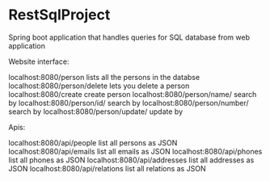 # RestSqlProject
Spring boot application that handles queries for SQL database from web application 

Website interface:

localhost:8080/person             	lists all the persons in the databse
localhost:8080/person/delete      	lets you delete a person
localhost:8080/create		  	create person
localhost:8080/person/name/<name> 	search by <name>
localhost:8080/person/id/<id>		search by <id>
localhost:8080/person/number/<number>	search by <number>
localhost:8080/person/update/<id>	update by <id>


Apis:

localhost:8080/api/people         	list all persons as JSON
localhost:8080/api/emails        	list all emails as JSON
localhost:8080/api/phones        	list all phones as JSON
localhost:8080/api/addresses         	list all addresses as JSON
localhost:8080/api/relations         	list all relations as JSON
